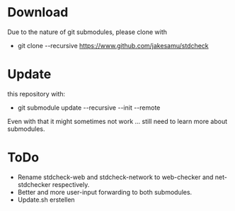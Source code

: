 # Download

Due to the nature of git submodules, please clone with
* git clone --recursive https://www.github.com/jakesamu/stdcheck

# Update

this repository with:
* git submodule update --recursive --init --remote

Even with that it might sometimes not work ... still need to learn more about submodules.

# ToDo

* Rename stdcheck-web and stdcheck-network to web-checker and net-stdchecker respectively.
* Better and more user-input forwarding to both submodules.
* Update.sh erstellen
